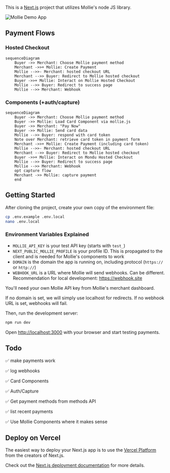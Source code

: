 This is a [Next.js](https://nextjs.org/) project that utilizes Mollie's node JS library.

![Mollie Demo App](/.github/assets/mollie-next.png 'Mollie Demo App')

## Payment Flows

### Hosted Checkout

```mermaid
sequenceDiagram
    Buyer ->> Merchant: Choose Mollie payment method
    Merchant ->>+ Mollie: Create Payment
    Mollie -->>- Merchant: hosted checkout URL
    Merchant -->> Buyer: Redirect to Mollie hosted checkout
    Buyer ->>+ Mollie: Interact on Mollie Hosted Checkout
    Mollie -->> Buyer: Redirect to success page
    Mollie -->> Merchant: Webhook

```

### Components (+auth/capture)

```mermaid
sequenceDiagram
    Buyer ->> Merchant: Choose Mollie payment method
    Buyer ->> Mollie: Load Card Component via mollie.js
    Buyer ->> Merchant: "Pay Now"
    Buyer ->> Mollie: Send card data
    Mollie -->> Buyer: respond with card token
    Note over Merchant: retrieve card token in payment form
    Merchant ->>+ Mollie: Create Payment (including card token)
    Mollie -->>- Merchant: hosted checkout URL
    Merchant -->> Buyer: Redirect to Mollie hosted checkout
    Buyer ->>+ Mollie: Interact on Mondu Hosted Checkout
    Mollie -->> Buyer: Redirect to success page
    Mollie -->> Merchant: Webhook
    opt capture flow
    Merchant ->> Mollie: capture payment
    end
```

## Getting Started

After cloning the project, create your own copy of the environment file:

```bash
cp .env.example .env.local
nano .env.local
```

### Environment Variables Explained

-   `MOLLIE_API_KEY` is your test API key (starts with `test_`)
-   `NEXT_PUBLIC_MOLLIE_PROFILE` is your profile ID. This is propagated to the client and is needed for Mollie's components to work
-   `DOMAIN` is the domain the app is running on, including protocol (`https://` or `http://`)
-   `WEBHOOK_URL` is a URL where Mollie will send webhooks. Can be different. Recommendation for local development: https://webhook.site

You'll need your own Mollie API key from Mollie's merchant dashboard.

If no domain is set, we will simply use localhost for redirects. If no webhook URL is set, webhooks will fail.

Then, run the development server:

```bash
npm run dev
```

Open [http://localhost:3000](http://localhost:3000) with your browser and start testing payments.

## Todo

✅ make payments work

✅ log webhooks

✅ Card Components

✅ Auth/Capture

✅ Get payment methods from methods API

✅ list recent payments

✅ Use Mollie Components where it makes sense

## Deploy on Vercel

The easiest way to deploy your Next.js app is to use the [Vercel Platform](https://vercel.com/new?utm_medium=default-template&filter=next.js&utm_source=create-next-app&utm_campaign=create-next-app-readme) from the creators of Next.js.

Check out the [Next.js deployment documentation](https://nextjs.org/docs/deployment) for more details.
